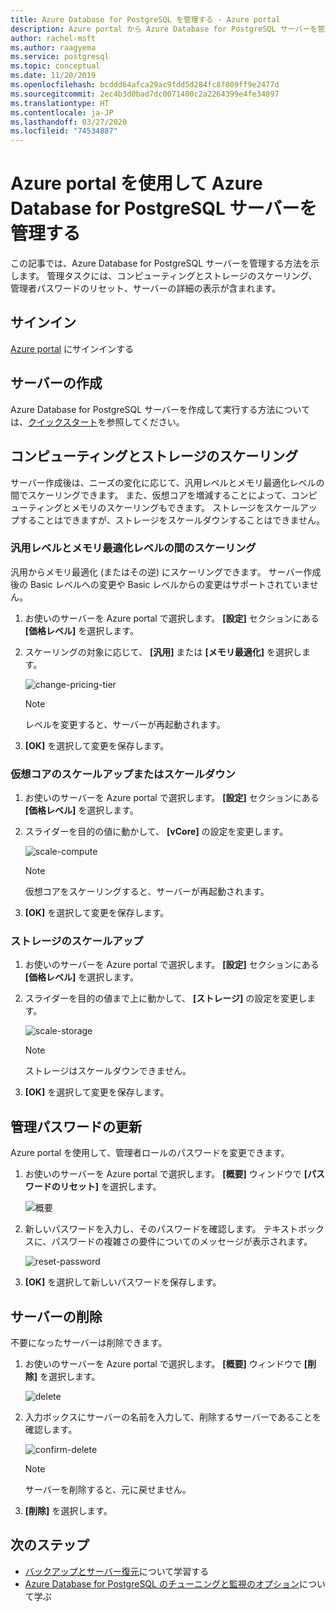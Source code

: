 ```yaml
---
title: Azure Database for PostgreSQL を管理する - Azure portal
description: Azure portal から Azure Database for PostgreSQL サーバーを管理する方法について説明します。
author: rachel-msft
ms.author: raagyema
ms.service: postgresql
ms.topic: conceptual
ms.date: 11/20/2019
ms.openlocfilehash: bcddd64afca29ac9fdd5d284fc8f809ff9e2477d
ms.sourcegitcommit: 2ec4b3d0bad7dc0071400c2a2264399e4fe34897
ms.translationtype: HT
ms.contentlocale: ja-JP
ms.lasthandoff: 03/27/2020
ms.locfileid: "74534887"
---
```

# <a name="manage-an-azure-database-for-postgresql-server-using-the-azure-portal"></a>Azure portal を使用して Azure Database for PostgreSQL サーバーを管理する
この記事では、Azure Database for PostgreSQL サーバーを管理する方法を示します。 管理タスクには、コンピューティングとストレージのスケーリング、管理者パスワードのリセット、サーバーの詳細の表示が含まれます。

## <a name="sign-in"></a>サインイン
[Azure portal](https://portal.azure.com) にサインインする

## <a name="create-a-server"></a>サーバーの作成
Azure Database for PostgreSQL サーバーを作成して実行する方法については、[クイックスタート](quickstart-create-server-database-portal.md)を参照してください。

## <a name="scale-compute-and-storage"></a>コンピューティングとストレージのスケーリング

サーバー作成後は、ニーズの変化に応じて、汎用レベルとメモリ最適化レベルの間でスケーリングできます。 また、仮想コアを増減することによって、コンピューティングとメモリのスケーリングもできます。 ストレージをスケールアップすることはできますが、ストレージをスケールダウンすることはできません。

### <a name="scale-between-general-purpose-and-memory-optimized-tiers"></a>汎用レベルとメモリ最適化レベルの間のスケーリング

汎用からメモリ最適化 (またはその逆) にスケーリングできます。 サーバー作成後の Basic レベルへの変更や Basic レベルからの変更はサポートされていません。 

1. お使いのサーバーを Azure portal で選択します。 **[設定]** セクションにある **[価格レベル]** を選択します。

2. スケーリングの対象に応じて、 **[汎用]** または **[メモリ最適化]** を選択します。 

    ![change-pricing-tier](./media/howto-create-manage-server-portal/change-pricing-tier.png)

    > [!NOTE]
    > レベルを変更すると、サーバーが再起動されます。

4. **[OK]** を選択して変更を保存します。


### <a name="scale-vcores-up-or-down"></a>仮想コアのスケールアップまたはスケールダウン

1. お使いのサーバーを Azure portal で選択します。 **[設定]** セクションにある **[価格レベル]** を選択します。

2. スライダーを目的の値に動かして、 **[vCore]** の設定を変更します。

    ![scale-compute](./media/howto-create-manage-server-portal/scaling-compute.png)

    > [!NOTE]
    > 仮想コアをスケーリングすると、サーバーが再起動されます。

3. **[OK]** を選択して変更を保存します。


### <a name="scale-storage-up"></a>ストレージのスケールアップ

1. お使いのサーバーを Azure portal で選択します。 **[設定]** セクションにある **[価格レベル]** を選択します。

2. スライダーを目的の値まで上に動かして、 **[ストレージ]** の設定を変更します。

    ![scale-storage](./media/howto-create-manage-server-portal/scaling-storage.png)

    > [!NOTE]
    > ストレージはスケールダウンできません。

3. **[OK]** を選択して変更を保存します。


## <a name="update-admin-password"></a>管理パスワードの更新
Azure portal を使用して、管理者ロールのパスワードを変更できます。

1. お使いのサーバーを Azure portal で選択します。 **[概要]** ウィンドウで **[パスワードのリセット]** を選択します。

   ![概要](./media/howto-create-manage-server-portal/overview-reset-password.png)

2. 新しいパスワードを入力し、そのパスワードを確認します。 テキストボックスに、パスワードの複雑さの要件についてのメッセージが表示されます。

   ![reset-password](./media/howto-create-manage-server-portal/reset-password.png)

3. **[OK]** を選択して新しいパスワードを保存します。


## <a name="delete-a-server"></a>サーバーの削除

不要になったサーバーは削除できます。 

1. お使いのサーバーを Azure portal で選択します。 **[概要]** ウィンドウで **[削除]** を選択します。

    ![delete](./media/howto-create-manage-server-portal/overview-delete.png)

2. 入力ボックスにサーバーの名前を入力して、削除するサーバーであることを確認します。

    ![confirm-delete](./media/howto-create-manage-server-portal/confirm-delete.png)

    > [!NOTE]
    > サーバーを削除すると、元に戻せません。

3. **[削除]** を選択します。


## <a name="next-steps"></a>次のステップ
- [バックアップとサーバー復元](howto-restore-server-portal.md)について学習する
- [Azure Database for PostgreSQL のチューニングと監視のオプション](concepts-monitoring.md)について学ぶ
